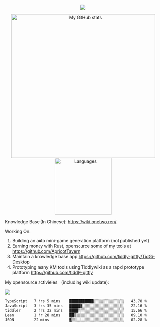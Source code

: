 <a href="https://github.com/linonetwo">
    <p align="center">
        <img src="https://github-profile-trophy.vercel.app/?username=linonetwo&column=7&theme=onedark"/>
    </p>
</a>
<a align="center" href="https://github.com/linonetwo">
  <p align="center">
    <img src="https://github-readme-stats.vercel.app/api?username=linonetwo&show_icons=true&count_private=true" alt="My GitHub stats" width="465"/>
    <img src="https://github-readme-stats.vercel.app/api/top-langs/?username=linonetwo&layout=compact&langs_count=10" alt="Languages" height="183">
  </p>
</a>

Knowledge Base (In Chinese): https://wiki.onetwo.ren/

Working On: 

1. Building an auto mini-game generation platform (not published yet)
1. Earning money with Rust, opensource some of my tools at https://github.com/ApricotTavern
1. Maintain a knowledge base app https://github.com/tiddly-gittly/TidGi-Desktop
1. Prototyping many KM tools using Tiddlywiki as a rapid prototype platform https://github.com/tiddly-gittly

My opensource activieies （including wiki update):

![](https://visitor-badge.glitch.me/badge?page_id=linonetwo.linonetwo)

<!--START_SECTION:waka-->

```txt
TypeScript   7 hrs 5 mins    ███████████░░░░░░░░░░░░░░   43.78 %
JavaScript   3 hrs 35 mins   █████▓░░░░░░░░░░░░░░░░░░░   22.16 %
tiddler      2 hrs 32 mins   ████░░░░░░░░░░░░░░░░░░░░░   15.66 %
Lean         1 hr 28 mins    ██▒░░░░░░░░░░░░░░░░░░░░░░   09.10 %
JSON         22 mins         ▓░░░░░░░░░░░░░░░░░░░░░░░░   02.28 %
```

<!--END_SECTION:waka-->
